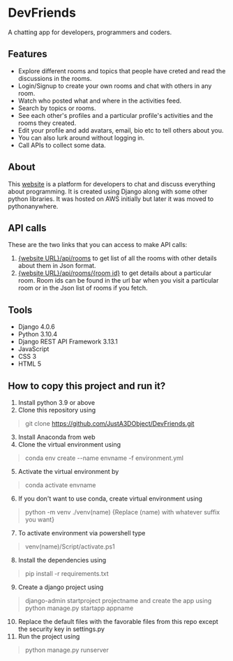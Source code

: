 # DevFriends

A chatting app for developers, programmers and coders.

## Features

- Explore different rooms and topics that people have creted and read the discussions in the rooms.
- Login/Signup to create your own rooms and chat with others in any room.
- Watch who posted what and where in the activities feed.
- Search by topics or rooms.
- See each other's profiles and a particular profile's activities and the rooms they created.
- Edit your profile and add avatars, email, bio etc to tell others about you.
- You can also lurk around without logging in.
- Call APIs to collect some data.

## About

This [website](https://devfr1ends.pythonanywhere.com) is a platform for developers to chat and discuss everything about programming. It is created using Django along with some other python libraries. It was hosted on AWS initially but later it was moved to pythonanywhere. 

## API calls

These are the two links that you can access to make API calls:

1. [{website URL}/api/rooms](https://devfr1ends.pythonanywhere.com/api/rooms/) to get list of all the rooms with other details about them in Json format.
2. [{website URL}/api/rooms/{room id}](https://devfr1ends.pythonanywhere.com/api/rooms/1/) to get details about a particular room. Room ids can be found in the url bar when you visit a particular room or in the Json list of rooms if you fetch.

## Tools

- Django 4.0.6
- Python 3.10.4
- Django REST API Framework 3.13.1
- JavaScript
- CSS 3
- HTML 5

## How to copy this project and run it?

1. Install python 3.9 or above
2. Clone this repository using 
>git clone https://github.com/JustA3DObject/DevFriends.git
3. Install Anaconda from web
4. Clone the virtual environment using 
>conda env create --name envname -f environment.yml
5. Activate the virtual environment by 
>conda activate envname
6. If you don't want to use conda, create virtual environment using
>python -m venv ./venv(name) 
{Replace (name) with whatever suffix you want}
7. To activate environment via powershell type
>venv(name)/Script/activate.ps1
8. Install the dependencies using
>pip install -r requirements.txt
9. Create a django project using
>django-admin startproject projectname
and create the app using
>python manage.py startapp appname
10. Replace the default files with the favorable files from this repo except the security key in settings.py
11. Run the project using
>python manage.py runserver
